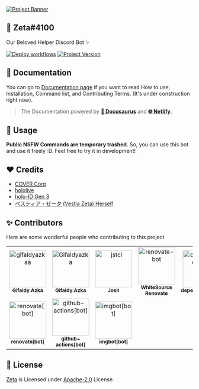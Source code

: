 [![Project Banner](https://cdn.upload.systems/uploads/WjynSr6i.png)](https://zetaa.gq)

## 📜 Zeta#4100

Our Beloved Helper Discord Bot ✨

[![Deploy workflows](https://img.shields.io/github/workflow/status/gifaldyazkaa/koyorin/%5BHeroku%5D%20Deploy?label=Deploy&logo=github%20actions&style=for-the-badge)](./.github/workflows/Deploy.yml) [![Project Version](https://img.shields.io/github/package-json/v/gifaldyazkaa/koyorin?logo=node.js&style=for-the-badge)](./package.json)

## 📄 Documentation

You can go to [Documentation page](https://zetaa.gq) if you want to read How to use, Installation, Command list, and Contributing Terms. (It's under construction right now).

> The Documentation powered by [**🦖 Docusaurus**](https://docusaurus.io) and [**🌐 Netlify**](https://netlify.com).

## 📌 Usage

**Public NSFW Commands are temporary trashed**. So, you can use this bot and use it freely :D. Feel free to try it in development!

## ❤️ Credits

- [COVER Corp](https://cover-corp.com/)
- [hololive](https://www.hololive.tv)
- [holo-ID Gen 3](#)
- [ベスティア・ゼータ (Vestia Zeta) Herself](https://twitter.com/hakuikoyori)

## ✨ Contributors

Here are some wonderful people who contributing to this project

<!-- readme: gifaldyazkaa,collaborators,contributors,bots -start -->
<table>
<tr>
    <td align="center">
        <a href="https://github.com/gifaldyazkaa">
            <img src="https://avatars.githubusercontent.com/u/68645946?v=4" width="100;" alt="gifaldyazkaa"/>
            <br />
            <sub><b>Gifaldy Azka</b></sub>
        </a>
    </td>
    <td align="center">
        <a href="https://github.com/Gifaldyazka">
            <img src="https://avatars.githubusercontent.com/u/37253794?v=4" width="100;" alt="Gifaldyazka"/>
            <br />
            <sub><b>Gifaldy Azka</b></sub>
        </a>
    </td>
    <td align="center">
        <a href="https://github.com/jstcl">
            <img src="https://avatars.githubusercontent.com/u/91227737?v=4" width="100;" alt="jstcl"/>
            <br />
            <sub><b>Josh</b></sub>
        </a>
    </td>
    <td align="center">
        <a href="https://github.com/renovate-bot">
            <img src="https://avatars.githubusercontent.com/u/25180681?v=4" width="100;" alt="renovate-bot"/>
            <br />
            <sub><b>WhiteSource Renovate</b></sub>
        </a>
    </td>
    <td align="center">
        <a href="https://github.com/dependabot[bot]">
            <img src="https://avatars.githubusercontent.com/in/29110?v=4" width="100;" alt="dependabot[bot]"/>
            <br />
            <sub><b>dependabot[bot]</b></sub>
        </a>
    </td>
    <td align="center">
        <a href="https://github.com/kodiakhq[bot]">
            <img src="https://avatars.githubusercontent.com/in/29196?v=4" width="100;" alt="kodiakhq[bot]"/>
            <br />
            <sub><b>kodiakhq[bot]</b></sub>
        </a>
    </td></tr>
<tr>
    <td align="center">
        <a href="https://github.com/renovate[bot]">
            <img src="https://avatars.githubusercontent.com/in/2740?v=4" width="100;" alt="renovate[bot]"/>
            <br />
            <sub><b>renovate[bot]</b></sub>
        </a>
    </td>
    <td align="center">
        <a href="https://github.com/github-actions[bot]">
            <img src="https://avatars.githubusercontent.com/in/15368?v=4" width="100;" alt="github-actions[bot]"/>
            <br />
            <sub><b>github-actions[bot]</b></sub>
        </a>
    </td>
    <td align="center">
        <a href="https://github.com/imgbot[bot]">
            <img src="https://avatars.githubusercontent.com/in/4706?v=4" width="100;" alt="imgbot[bot]"/>
            <br />
            <sub><b>imgbot[bot]</b></sub>
        </a>
    </td></tr>
</table>
<!-- readme: gifaldyazkaa,collaborators,contributors,bots -end -->

## 📃 License

[Zeta](#) is Licensed under [Apache-2.0](./LICENSE) License.
